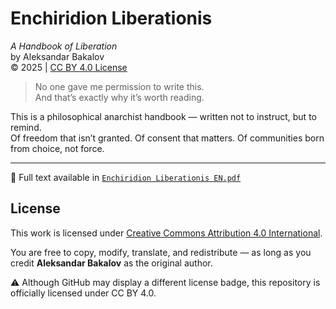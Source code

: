 # Enchiridion Liberationis

*A Handbook of Liberation*  
by Aleksandar Bakalov  
© 2025 | [CC BY 4.0 License](https://creativecommons.org/licenses/by/4.0/)

> No one gave me permission to write this.  
> And that’s exactly why it’s worth reading.

This is a philosophical anarchist handbook — written not to instruct, but to remind.  
Of freedom that isn’t granted. Of consent that matters. Of communities born from choice, not force.

---

📖 Full text available in [`Enchiridion Liberationis EN.pdf`](./Enchiridion%20Liberationis%20EN.pdf)

## License

This work is licensed under [Creative Commons Attribution 4.0 International](https://creativecommons.org/licenses/by/4.0/).

You are free to copy, modify, translate, and redistribute — as long as you credit **Aleksandar Bakalov** as the original author.

⚠ Although GitHub may display a different license badge, this repository is officially licensed under CC BY 4.0.

